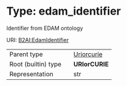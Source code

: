 
# Type: edam_identifier


Identifier from EDAM ontology

URI: [B2AI:EdamIdentifier](https://w3id.org/bridge2ai/standards-schema/EdamIdentifier)

|  |  |  |
| --- | --- | --- |
| Parent type | | [Uriorcurie](types/Uriorcurie.md) |
| Root (builtin) type | | **URIorCURIE** |
| Representation | | str |
